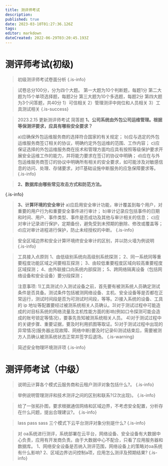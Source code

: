 ```yaml
---
title: 测评师考试
description: 
published: true
date: 2023-03-10T01:27:36.126Z
tags: 
editor: markdown
dateCreated: 2022-06-29T03:20:45.193Z
---
```


# 测评师考试(初级)
> 初级测评师考试卷面分析
{.is-info}

>  试卷总分100分，分为四个大题。
第一大题为10个判断题，每题1分
第二大题为15个单项选择题，每题2分
第三大题为10个多选题，每题2分
第四大题为3个问答题，共40分
1）可信相关
2）管理测评中岗位和人员相关
3）工具测试相关
{.is-success}



> 2023.2.15 更新测评师考试
> 简答题 
>**1、公司系统由外包公司运维管理。根据等保测评要求，应具有哪些安全要求？**
>
>a)应确保外包运维服务商的选择符合国家的有关规定；
b)应与选定的外包运维服务商签订相关的协议，明确约定外包运维的范围、工作内容；
c)应保证选择的外包运维服务商在技术和管理方面均应具有按照等级保护要求开展安全运维工作的能力，并将能力要求在签订的协议中明确；
d)应在与外包运维服务商签订的协议中明确所有相关的安全要求，如可能涉及对敏感信息的访问、处理、存储要求，对IT基础设施中断服务的应急保障要求等。
{.is-info}



> **2、数据库由哪些常见攻击方式和防范方法。**
> 
> 
> 
{.is-info}

> **3、计算环境的安全审计**
a)应启用安全审计功能，审计覆盖到每个用户，对重要的用户行为和重要安全事件进行审计；
b)审计记录应包括事件的日期和时间、用户、事件类型、事件是否成功及其他与审计相关的信息；
c)应对审计记录进行保护，定期备份，避免受到未预期的删除、修改或覆盖等；
d)应对审计进程进行保护，防止未经授权的中断。
{.is-info}

> 安全区域边界和安全计算环境终安全审计的区别，并以防火墙为例说明
{.is-info}

>工具接入点原则
1、由低级别系统向高级别系统探测；
2、同一系统同等重要程度功能区域之间要相互探测；
3、由较低重要程度区域向较高重要程度区域探测；
4、由外联接口向系统内部探测；
5、跨网络隔离设备（包括网络设备和安全设备）要分段探测；
>
>注意事项:
1)工具测试介入测试设备之前，首先要有被测系统人员确定测试条件是否具备。测试条件包括被测网络设备、主机、安全设备等是否都在正常运行，测试时间段是否为可测试时间段，等等。2)接入系统的设备、工具的 ip 地址等配置要经过被测系统相关人员确认。3)对于测试过程中可能造成的对目标系统的网络流量及主机性能方面的影响(例如口令探测可能会造成的账号锁定等情况)，要事先告知被测系统相关人员。
4)对于测试过程中的关键步骤、重要证据，要及时利用抓图等取证。5)对于测试过程中出现的异常情况(服务器出现故障、网络中断)要及时记录6)测试结束后，需要被测方人员确认被测系统状态正常并签字后退场。
> {.is-warning}


>简述安全物理环境测评项
{.is-info}


# **测评师考试（中级）**

> 说明云计算各个模式云服务商和云租户测评对象包括什么?。
{.is-info}


> 举例说明管理测评和技术测评之间的区别和联系?(2次出现)。
{.is-info}


> 给了一张拓扑图，要求根据通信网络和区域边界，不考虑安全配置，分析存在什么问题，提出合理建议?。
{.is-info}

> lass pass sass 三个模式下云平台测评对象分别是什么?
{.is-info}

> 对 oa系统进行测评，系统部署在云平台，网络设备、安全设备有大数据中心负责，应用有开发商负责。由于大数据中心不配合，只看了应用服务器和数据库。
1、网络安全设备是否纳入测评范围，网络设备上的策略对oa系统有什么影响?
2、区域边界访问控制a项，应用怎么测评及预期结果?
{.is-info}